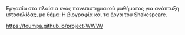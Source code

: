 Εργασία στα πλαίσια ενός πανεπιστημιακού μαθήματος για ανάπτυξη ιστοσελίδας, με θέμα:
Η βιογραφία και τα έργα του Shakespeare.


https://toumpa.github.io/project-WWW/
